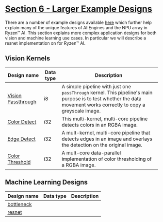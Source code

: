 <!---//===- README.md --------------------------*- Markdown -*-===//
//
// This file is licensed under the Apache License v2.0 with LLVM Exceptions.
// See https://llvm.org/LICENSE.txt for license information.
// SPDX-License-Identifier: Apache-2.0 WITH LLVM-exception
//
// Copyright (C) 2022, Advanced Micro Devices, Inc.
// 
//===----------------------------------------------------------------------===//-->

# <ins>Section 6 - Larger Example Designs</ins>

There are a number of example designs available [here](../../programming_examples/) which further help explain many of the unique features of AI Engines and the NPU array in Ryzen™ AI. This section explains more complex application designs for both vision and machine learning use cases. In particular we will describe a resnet implementation on for Ryzen™ AI.

## Vision Kernels

| Design name | Data type | Description | 
|-|-|-|
| [Vision Passthrough](../../programming_examples/vision/vision_passthrough/) | i8 | A simple pipeline with just one `passThrough` kernel. This pipeline's main purpose is to test whether the data movement works correctly to copy a greyscale image. | 
| [Color Detect](../../programming_examples/vision/color_detect/) | i32 | This multi-kernel, multi-core pipeline detects colors in an RGBA image.  | 
| [Edge Detect](../../programming_examples/vision/edge_detect/) | i32 | A mult-kernel, multi-core pipeline that detects edges in an image and overlays the detection on the original image. | 
| [Color Threshold](../../programming_examples/vision/color_threshold/) | i32 | A mult-core data-parallel implementation of color thresholding of a RGBA image. | 


## Machine Learning Designs

| Design name | Data type | Description | 
|-|-|-|
|[bottleneck](../../programming_examples/ml/bottleneck/)|||
|[resnet](../../programming_examples/ml/resnet/)|||
